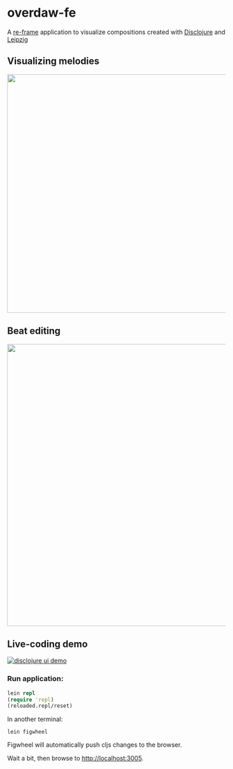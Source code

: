 # overdaw-fe

A [re-frame](https://github.com/Day8/re-frame) application to visualize compositions created with [Disclojure](https://github.com/pjagielski/disclojure) and [Leipzig](https://github.com/ctford/leipzig)

## Visualizing melodies
<img src="https://github.com/pjagielski/disclojure-ui/raw/readme/resources/melody.gif" height="550px"/>

## Beat editing
<img src="https://github.com/pjagielski/disclojure-ui/raw/readme/resources/beats.gif" width="650px"/>

## Live-coding demo

[![disclojure ui demo](http://img.youtube.com/vi/K98oZPca3Fw/0.jpg)](http://www.youtube.com/watch?v=K98oZPca3Fw)

### Run application:

```clojure
lein repl
(require 'repl)
(reloaded.repl/reset)
```

In another terminal:
```
lein figwheel
```

Figwheel will automatically push cljs changes to the browser.

Wait a bit, then browse to [http://localhost:3005](http://localhost:3449).

